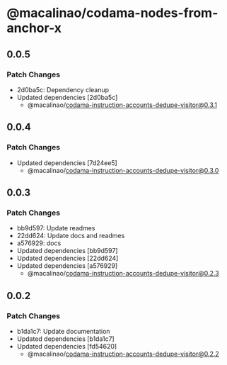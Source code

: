 # @macalinao/codama-nodes-from-anchor-x

## 0.0.5

### Patch Changes

- 2d0ba5c: Dependency cleanup
- Updated dependencies [2d0ba5c]
  - @macalinao/codama-instruction-accounts-dedupe-visitor@0.3.1

## 0.0.4

### Patch Changes

- Updated dependencies [7d24ee5]
  - @macalinao/codama-instruction-accounts-dedupe-visitor@0.3.0

## 0.0.3

### Patch Changes

- bb9d597: Update readmes
- 22dd624: Update docs and readmes
- a576929: docs
- Updated dependencies [bb9d597]
- Updated dependencies [22dd624]
- Updated dependencies [a576929]
  - @macalinao/codama-instruction-accounts-dedupe-visitor@0.2.3

## 0.0.2

### Patch Changes

- b1da1c7: Update documentation
- Updated dependencies [b1da1c7]
- Updated dependencies [fd54620]
  - @macalinao/codama-instruction-accounts-dedupe-visitor@0.2.2
